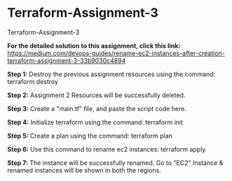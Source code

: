 # Terraform-Assignment-3
Terraform-Assignment-3

**For the detailed solution to this assignment, click this link:** https://medium.com/devops-guides/rename-ec2-instances-after-creation-terraform-assignment-3-33b9030c4894

**Step 1:** Destroy the previous assignment resources using the command: terraform destroy

**Step 2:** Assignment 2 Resources will be successfully deleted.

**Step 3:** Create a "main.tf" file, and paste the script code here.

**Step 4:** Initialize terraform using the command: terraform init

**Step 5:** Create a plan using the command: terraform plan

**Step 6:** Use this command to rename ec2 instances: terraform apply

**Step 7:** The instance will be successfully renamed. Go to "EC2" Instance & renamed instances will be shown in both the regions.

